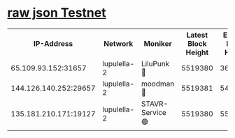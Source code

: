 [raw json Testnet](https://rpc-check.jaclalt.stavr.tech/jaclalt/rpc-jaclalt-result.json)
=

<table><tr><th>IP-Address</th><th>Network</th><th>Moniker</th><th>Latest Block Height</th><th>Earliest Block Height</th><th>Catching Up</th><th>Voting Power</th><th>Scan Time</th></tr><tr><td>65.109.93.152:31657</td><td>lupulella-2</td><td>LiluPunk 🔴</td><td>5519380</td><td>3688866</td><td>False</td><td>685033</td><td>2023-12-01T16:00:02.058889795UTC</td></tr><tr><td>144.126.140.252:29657</td><td>lupulella-2</td><td>moodman 🔴</td><td>5519381</td><td>5419381</td><td>False</td><td>769094</td><td>2023-12-01T16:00:08.943008060UTC</td></tr><tr><td>135.181.210.171:19127</td><td>lupulella-2</td><td>STAVR-Service 🟢</td><td>5519380</td><td>5517401</td><td>False</td><td>0</td><td>2023-12-01T16:00:01.649384380UTC</td></tr></table>
